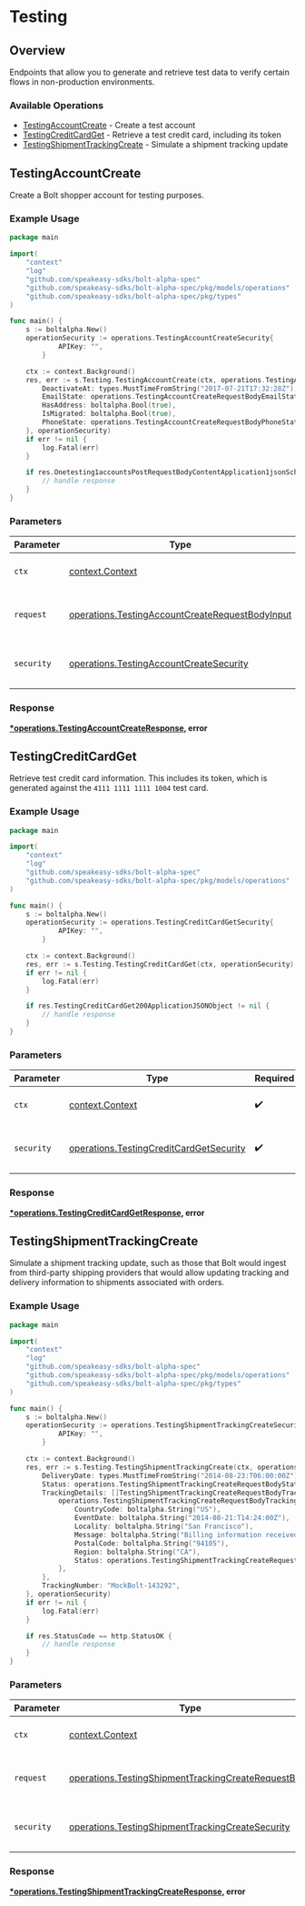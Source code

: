 # Testing

## Overview

Endpoints that allow you to generate and retrieve test data to verify certain
flows in non-production environments.


### Available Operations

* [TestingAccountCreate](#testingaccountcreate) - Create a test account
* [TestingCreditCardGet](#testingcreditcardget) - Retrieve a test credit card, including its token
* [TestingShipmentTrackingCreate](#testingshipmenttrackingcreate) - Simulate a shipment tracking update

## TestingAccountCreate

Create a Bolt shopper account for testing purposes.


### Example Usage

```go
package main

import(
	"context"
	"log"
	"github.com/speakeasy-sdks/bolt-alpha-spec"
	"github.com/speakeasy-sdks/bolt-alpha-spec/pkg/models/operations"
	"github.com/speakeasy-sdks/bolt-alpha-spec/pkg/types"
)

func main() {
    s := boltalpha.New()
    operationSecurity := operations.TestingAccountCreateSecurity{
            APIKey: "",
        }

    ctx := context.Background()
    res, err := s.Testing.TestingAccountCreate(ctx, operations.TestingAccountCreateRequestBodyInput{
        DeactivateAt: types.MustTimeFromString("2017-07-21T17:32:28Z"),
        EmailState: operations.TestingAccountCreateRequestBodyEmailStateUnverified,
        HasAddress: boltalpha.Bool(true),
        IsMigrated: boltalpha.Bool(true),
        PhoneState: operations.TestingAccountCreateRequestBodyPhoneStateVerified,
    }, operationSecurity)
    if err != nil {
        log.Fatal(err)
    }

    if res.Onetesting1accountsPostRequestBodyContentApplication1jsonSchema != nil {
        // handle response
    }
}
```

### Parameters

| Parameter                                                                                                          | Type                                                                                                               | Required                                                                                                           | Description                                                                                                        |
| ------------------------------------------------------------------------------------------------------------------ | ------------------------------------------------------------------------------------------------------------------ | ------------------------------------------------------------------------------------------------------------------ | ------------------------------------------------------------------------------------------------------------------ |
| `ctx`                                                                                                              | [context.Context](https://pkg.go.dev/context#Context)                                                              | :heavy_check_mark:                                                                                                 | The context to use for the request.                                                                                |
| `request`                                                                                                          | [operations.TestingAccountCreateRequestBodyInput](../../models/operations/testingaccountcreaterequestbodyinput.md) | :heavy_check_mark:                                                                                                 | The request object to use for the request.                                                                         |
| `security`                                                                                                         | [operations.TestingAccountCreateSecurity](../../models/operations/testingaccountcreatesecurity.md)                 | :heavy_check_mark:                                                                                                 | The security requirements to use for the request.                                                                  |


### Response

**[*operations.TestingAccountCreateResponse](../../models/operations/testingaccountcreateresponse.md), error**


## TestingCreditCardGet

Retrieve test credit card information. This includes its token, which is
generated against the `4111 1111 1111 1004` test card.


### Example Usage

```go
package main

import(
	"context"
	"log"
	"github.com/speakeasy-sdks/bolt-alpha-spec"
	"github.com/speakeasy-sdks/bolt-alpha-spec/pkg/models/operations"
)

func main() {
    s := boltalpha.New()
    operationSecurity := operations.TestingCreditCardGetSecurity{
            APIKey: "",
        }

    ctx := context.Background()
    res, err := s.Testing.TestingCreditCardGet(ctx, operationSecurity)
    if err != nil {
        log.Fatal(err)
    }

    if res.TestingCreditCardGet200ApplicationJSONObject != nil {
        // handle response
    }
}
```

### Parameters

| Parameter                                                                                          | Type                                                                                               | Required                                                                                           | Description                                                                                        |
| -------------------------------------------------------------------------------------------------- | -------------------------------------------------------------------------------------------------- | -------------------------------------------------------------------------------------------------- | -------------------------------------------------------------------------------------------------- |
| `ctx`                                                                                              | [context.Context](https://pkg.go.dev/context#Context)                                              | :heavy_check_mark:                                                                                 | The context to use for the request.                                                                |
| `security`                                                                                         | [operations.TestingCreditCardGetSecurity](../../models/operations/testingcreditcardgetsecurity.md) | :heavy_check_mark:                                                                                 | The security requirements to use for the request.                                                  |


### Response

**[*operations.TestingCreditCardGetResponse](../../models/operations/testingcreditcardgetresponse.md), error**


## TestingShipmentTrackingCreate

Simulate a shipment tracking update, such as those that Bolt would ingest from
third-party shipping providers that would allow updating tracking and delivery
information to shipments associated with orders.


### Example Usage

```go
package main

import(
	"context"
	"log"
	"github.com/speakeasy-sdks/bolt-alpha-spec"
	"github.com/speakeasy-sdks/bolt-alpha-spec/pkg/models/operations"
	"github.com/speakeasy-sdks/bolt-alpha-spec/pkg/types"
)

func main() {
    s := boltalpha.New()
    operationSecurity := operations.TestingShipmentTrackingCreateSecurity{
            APIKey: "",
        }

    ctx := context.Background()
    res, err := s.Testing.TestingShipmentTrackingCreate(ctx, operations.TestingShipmentTrackingCreateRequestBody{
        DeliveryDate: types.MustTimeFromString("2014-08-23:T06:00:00Z"),
        Status: operations.TestingShipmentTrackingCreateRequestBodyStatusInTransit,
        TrackingDetails: []TestingShipmentTrackingCreateRequestBodyTrackingDetails{
            operations.TestingShipmentTrackingCreateRequestBodyTrackingDetails{
                CountryCode: boltalpha.String("US"),
                EventDate: boltalpha.String("2014-08-21:T14:24:00Z"),
                Locality: boltalpha.String("San Francisco"),
                Message: boltalpha.String("Billing information received"),
                PostalCode: boltalpha.String("94105"),
                Region: boltalpha.String("CA"),
                Status: operations.TestingShipmentTrackingCreateRequestBodyTrackingDetailsStatusPreTransit.ToPointer(),
            },
        },
        TrackingNumber: "MockBolt-143292",
    }, operationSecurity)
    if err != nil {
        log.Fatal(err)
    }

    if res.StatusCode == http.StatusOK {
        // handle response
    }
}
```

### Parameters

| Parameter                                                                                                                  | Type                                                                                                                       | Required                                                                                                                   | Description                                                                                                                |
| -------------------------------------------------------------------------------------------------------------------------- | -------------------------------------------------------------------------------------------------------------------------- | -------------------------------------------------------------------------------------------------------------------------- | -------------------------------------------------------------------------------------------------------------------------- |
| `ctx`                                                                                                                      | [context.Context](https://pkg.go.dev/context#Context)                                                                      | :heavy_check_mark:                                                                                                         | The context to use for the request.                                                                                        |
| `request`                                                                                                                  | [operations.TestingShipmentTrackingCreateRequestBody](../../models/operations/testingshipmenttrackingcreaterequestbody.md) | :heavy_check_mark:                                                                                                         | The request object to use for the request.                                                                                 |
| `security`                                                                                                                 | [operations.TestingShipmentTrackingCreateSecurity](../../models/operations/testingshipmenttrackingcreatesecurity.md)       | :heavy_check_mark:                                                                                                         | The security requirements to use for the request.                                                                          |


### Response

**[*operations.TestingShipmentTrackingCreateResponse](../../models/operations/testingshipmenttrackingcreateresponse.md), error**

